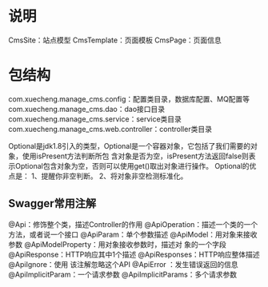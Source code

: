 
# 说明
CmsSite：站点模型
CmsTemplate：页面模板
CmsPage：页面信息


# 包结构
com.xuecheng.manage_cms.config：配置类目录，数据库配置、MQ配置等
com.xuecheng.manage_cms.dao：dao接口目录
com.xuecheng.manage_cms.service：service类目录
com.xuecheng.manage_cms.web.controller：controller类目录



Optional是jdk1.8引入的类型，Optional是一个容器对象，它包括了我们需要的对象，使用isPresent方法判断所包
含对象是否为空，isPresent方法返回false则表示Optional包含对象为空，否则可以使用get()取出对象进行操作。
Optional的优点是：
1、提醒你非空判断。
2、将对象非空检测标准化。

## Swagger常用注解
@Api：修饰整个类，描述Controller的作用 @ApiOperation：描述一个类的一个方法，或者说一个接口
@ApiParam：单个参数描述 @ApiModel：用对象来接收参数 @ApiModelProperty：用对象接收参数时，描述对
象的一个字段 @ApiResponse：HTTP响应其中1个描述 @ApiResponses：HTTP响应整体描述 @ApiIgnore：使用
该注解忽略这个API @ApiError ：发生错误返回的信息 @ApiImplicitParam：一个请求参数
@ApiImplicitParams：多个请求参数